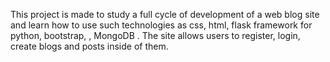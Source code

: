 This project is made to study a full cycle of development
of a web blog site and learn how to use such technologies
as css, html, flask framework for python, bootstrap, ,
MongoDB
.
The site allows users to register,
login, create blogs and posts inside of them.